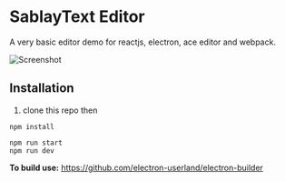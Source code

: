 # SablayText Editor

A very basic editor demo for reactjs, electron, ace editor and webpack.

![Screenshot](https://raw.githubusercontent.com/johndavedecano/reactjs-electron-editor/master/screenshot.png)

## Installation

1. clone this repo then

```
npm install
```

```
npm run start
npm run dev
```
**To build use:**
https://github.com/electron-userland/electron-builder

